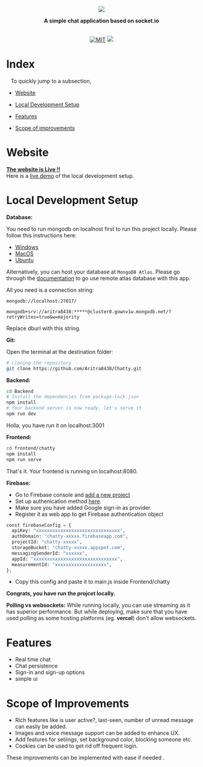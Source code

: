 <p align="center">
    <img src="https://github.com/Aritra8438/GSoC_archive/assets/64671908/6e44b0f9-8dbd-421d-9763-8d1a402299d0">    
</p>
<p align="center"><b>A simple chat application based on socket.io</b></p>
<p align="center">
  <br>
  <a href="https://github.com/Aritra8438/Demo_E-commerce_Site/tree/master"><img src="https://img.shields.io/badge/LICENSE-MIT-green" alt="MIT" /></a>    
  <a href="#">
    <img src="https://badges.frapsoft.com/os/v1/open-source.png?v=103">
  </a>
</p>


# Index <br>
&nbsp;&nbsp;&nbsp;To quickly jump to a subsection, 
* [Website](https://github.com/Aritra8438/Chatty/tree/main#website-the-website-is-live)             
                
* [Local Development Setup](https://github.com/Aritra8438/Chatty/tree/main#local-development-setup)                
                
* [Features](https://github.com/Aritra8438/Chatty/tree/main#features)                
                
* [Scope of improvements](https://github.com/Aritra8438/Chatty/tree/main#scope-of-improvements)

# Website <br>
<a href="https://aritra8438.github.io/Chatty/"><strong>The website is Live !!</strong></a>
<br>
Here is a [live demo](https://youtu.be/YwS04n7Ss3U) of the local development setup.

 
# Local Development Setup

**Database:**

You need to run mongodb on localhost first to run this project locally.
Please follow this instructions here: 
- [Windows](https://stackoverflow.com/questions/20796714/how-do-i-start-mongo-db-from-windows)
- [MacOS](https://kb.objectrocket.com/mongo-db/start-mongodb-mac-how-to-start-mongodb-on-a-mac-438)
- [Ubuntu](https://www.mongodb.com/docs/manual/tutorial/install-mongodb-on-ubuntu/)

Alternatively, you can host your database at `MongoDB Atlas`.
Please go through the [documentation](https://www.mongodb.com/docs/atlas/app-services/apps/) to go use remote atlas database with this app.

All you need is a connection string:

`mongodb://localhost:27017/`

`mongodb+srv://aritra8438:*****@cluster0.gownv1w.mongodb.net/?retryWrites=true&w=majority`

Replace dburl with this string.

**Git:**

Open the terminal at the destination folder:
```bash
# cloning the repository
git clone https://github.com/Aritra8438/Chatty.git
```

**Backend:**
```bash
cd Backend
# Install the dependencies from package-lock.json
npm install 
# Your backend server is now ready, let's serve it
npm run dev
```

Holla, you have run it on localhost:3001
 
 **Frontend:**
 
 ```bash
 cd frontend/chatty
 npm install
 npm run serve
 ```
 That's it. Your frontend is running on localhost:8080. 
 
 **Firebase:**
 
 - Go to Firebase console and [add a new project](https://console.firebase.google.com/u/0/) 
 - Set up authenication method [here](https://console.firebase.google.com/u/0/project/chatty-52aa7/authentication/providers).
 - Make sure you have added Google sign-in as provider.
 - Register it as web app to get Firebase authentication object  

```python
const firebaseConfig = {
  apiKey: "xxxxxxxxxxxxxxxxxxxxxxxxxxxxxxx",
  authDomain: "chatty-xxxxx.firebaseapp.com",
  projectId: "chatty-xxxxx",
  storageBucket: "chatty-xxxxx.appspot.com",
  messagingSenderId: "xxxxxx",
  appId: "xxxxxxxxxxxxxxxxxxxxxxxxxxxxxxx",
  measurementId: "xxxxxxxxxxxxxxxxxxx",
};
```

- Copy this config and paste it to main.js inside Frontend/chatty


**Congrats, you have run the projcet locally.**

**Polling vs websockets:**
While running locally, you can use streaming as it has superior performance.
But while deploying, make sure that you have used polling as some hosting platforms (eg. **vercel**) don't allow websockets.
 

# Features

- Real time chat
- Chat persistence
- Sign-in and sign-up options
- simple ui


# Scope of Improvements

- Rich features like is user active?, last-seen, number of unread message can easily be added.
- Images and voice message support can be added to enhance UX.
- Add features for setiings, set background color, blocking someone etc.
- Cookies can be used to get rid off frequent login.

These improvements can be implemented with ease if needed .


 
 
 
